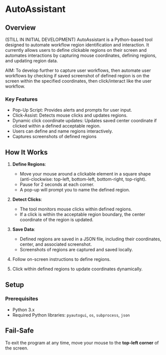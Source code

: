 # AutoAssistant

## Overview
(STILL IN INITIAL DEVELOPMENT)
AutoAssistant is a Python-based tool designed to automate workflow region identification and interaction. 
It currently allows users to define clickable regions on their screen and automates interactions by capturing mouse coordinates, defining regions, and updating region data.

AIM: To develop further to capture user workflows, then automate user workflows by checking if saved screenshot of defined region
is on the screen within the specified coordinates, then click/interact like the user workflow.

### Key Features
- Pop-Up Script: Provides alerts and prompts for user input.
- Click-Assist: Detects mouse clicks and updates regions.
- Dynamic click coordinate updates: Updates saved center coordinate if clicked within a defined acceptable region.
- Users can define and name regions interactively.
- Captures screenshots of defined regions

## How It Works
1. **Define Regions**:
   - Move your mouse around a clickable element in a square shape (anti-clockwise: top-left, bottom-left, bottom-right, top-right).
   - Pause for 2 seconds at each corner.
   - A pop-up will prompt you to name the defined region.

2. **Detect Clicks**:
   - The tool monitors mouse clicks within defined regions.
   - If a click is within the acceptable region boundary, the center coordinate of the region is updated.

3. **Save Data**:
   - Defined regions are saved in a JSON file, including their coordinates, center, and associated screenshot.
   - Screenshots of regions are captured and saved locally.

1. Follow on-screen instructions to define regions.
2. Click within defined regions to update coordinates dynamically.

## Setup
### Prerequisites
- Python 3.x
- Required Python libraries: `pyautogui`, `os`, `subprocess`, `json`


## Fail-Safe
To exit the program at any time, move your mouse to the **top-left corner** of the screen.

